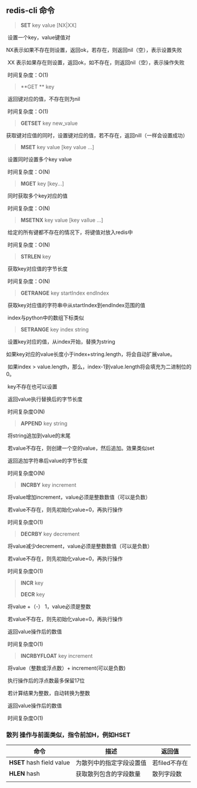 ## redis-cli 命令

>  **SET** key value  [NX|XX]   

​		设置一个key，value键值对

​		NX表示如果不存在则设置，返回ok，若存在，则返回nil（空），表示设置失败

​		XX 表示如果存在则设置，返回ok，如不存在，则返回nil（空），表示操作失败

​		时间复杂度：O(1)

> **GET	** key 

​		返回键对应的值，不存在则为nil

​		时间复杂度：O(1)

> **GETSET** key new_value

​		获取键对应值的同时，设置键对应的值，若不存在，返回nill（一样会设置成功）

> **MSET** key value [key value ...]

​		设置同时设置多个key value

​		时间复杂度：O(N)

> **MGET** key [key...]

​		同时获取多个key对应的值

​		时间复杂度：O(N)

> **MSETNX**  key value [key vallue ...]

​		给定的所有键都不存在的情况下，将键值对放入redis中

​		时间复杂度：O(N)

> **STRLEN** key

​		获取key对应值的字节长度 

​		时间复杂度：O(N)

> **GETRANGE** key startIndex endIndex

​		获取key对应值的字符串中从startIndex到endIndex范围的值

​		index与python中的数组下标类似

> **SETRANGE** key index string

​		设置key对应的值，从index开始，替换为string

​		如果key对应的value长度小于index+string.length，将会自动扩展value。

​		如果index > value.length，那么，index-1到value.length将会填充为二进制位的0。

​		key不存在也可以设置

​		返回value执行替换后的字节长度

​		时间复杂度O(N)

> **APPEND** key string

​		将string追加到value的末尾

​		若value不存在，则创建一个空的value，然后追加。效果类似set

​		返回追加字符串后value的字节长度

​		时间复杂度O(N)

> **INCRBY** key increment

​		将value增加increment，value必须是整数数值（可以是负数）

​		若value不存在，则先初始化value=0，再执行操作

​		时间复杂度O(1)

> **DECRBY** key decrement

​		将value减少decrement，value必须是整数数值（可以是负数）

​		若value不存在，则先初始化value=0，再执行操作

​		时间复杂度O(1)

> **INCR** key
>
> **DECR** key

​		将value +（-） 1，value必须是整数

​		若value不存在，则先初始化value=0，再执行操作

​		返回value操作后的数值

​		时间复杂度O(1)

> **INCRBYFLOAT** key increment

​		将value（整数或浮点数）+ increment(可以是负数)

​		执行操作后的浮点数最多保留17位

​		若计算结果为整数，自动转换为整数

​		返回value操作后的数值

​		时间复杂度O(1)



### 散列 操作与前面类似，指令前加H，例如HSET

| 命令                      | 描述                     | 返回值        |
| ------------------------- | ------------------------ | ------------- |
| **HSET** hash field value | 为散列中的指定字段设置值 | 若filed不存在 |
| **HLEN** hash             | 获取散列包含的字段数量   | 散列字段数    |
|                           |                          |               |

